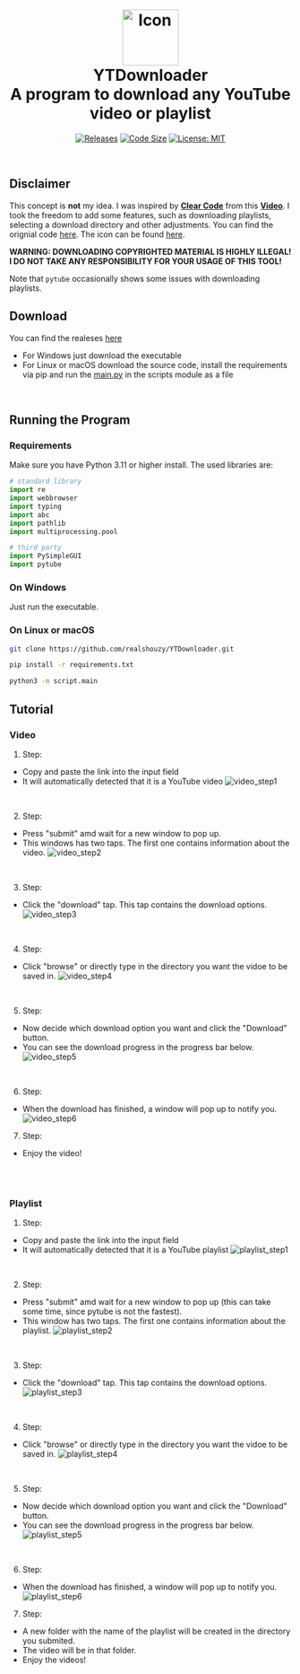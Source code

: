 <h1 align = 'center'>
 <img
        src = 'assets/YTdownloader.png'
        height = '100'
        width = '100'
        alt = 'Icon'
    />
    <br>
 YTDownloader
 <br />
 A program to download any YouTube video or playlist
</h1>

<div align = 'center'>

[![Releases](https://img.shields.io/github/v/release/realshouzy/YTDownloader?include_prereleases&label=Latest%20Release)](https://github.com/realshouzy/YTDownloader/releases)
[![Code Size](https://img.shields.io/github/languages/code-size/realshouzy/YTDownloader)](https://github.com/realshouzy/YTDownloader)
[![License: MIT](https://img.shields.io/badge/License-MIT-yellow.svg)](https://opensource.org/licenses/MIT)

</div>

<br />

## Disclaimer

This concept is **not** my idea. I was inspired by **[Clear Code]** from this **[Video]**.
I took the freedom to add some features, such as downloading playlists, selecting a download directory and other adjustments.
You can find the orignial code [here](https://pastebin.com/gRtcAv5c).
The icon can be found [here](https://imgs.search.brave.com/-YtNT5BoWqxmDjwakgEUWH1MDX6wkgY4psWSZt5BzY4/rs:fit:512:512:1/g:ce/aHR0cHM6Ly9jZG4u/aWNvbi1pY29ucy5j/b20vaWNvbnMyLzEz/ODEvUE5HLzUxMi95/b3V0dWJlZGxfOTM1/MjkucG5n).

**WARNING: DOWNLOADING COPYRIGHTED MATERIAL IS HIGHLY ILLEGAL! I DO NOT TAKE ANY RESPONSIBILITY FOR YOUR USAGE OF THIS TOOL!**

Note that ``pytube`` occasionally shows some issues with downloading playlists.

## Download

You can find the realeses [here](https://github.com/realshouzy/YTDownloader/releases)

- For Windows just download the executable
- For Linux or macOS download the source code, install the requirements via pip and  run the [main.py](scripts/main.py) in the scripts module as a file

<br />

## Running the Program

### Requirements

Make sure you have Python 3.11 or higher install.
The used libraries are:

```python
# standard library
import re
import webbrowser
import typing
import abc
import pathlib
import multiprocessing.pool

# third party
import PySimpleGUI
import pytube
```

### On Windows

Just run the executable.

### On Linux or macOS

```bash
git clone https://github.com/realshouzy/YTDownloader.git

pip install -r requirements.txt

python3 -m script.main
```

## Tutorial

### Video

1. Step:

- Copy and paste the link into the input field
- It will automatically detected that it is a YouTube video
 ![video_step1](/assets/Video/step1.png)

<br />

2. Step:

- Press "submit" amd wait for a new window to pop up.
- This windows has two taps. The first one contains information about the video.
 ![video_step2](/assets/Video/step2.png)

<br />

3. Step:

- Click the "download" tap. This tap contains the download options.
 ![video_step3](/assets/Video/step3.png)

<br />

4. Step:

- Click "browse" or directly type in the directory you want the vidoe to be saved in.
 ![video_step4](/assets/Video/step4.png)

<br />

5. Step:

- Now decide which download option you want and click the "Download" button.
- You can see the download progress in the progress bar below.
 ![video_step5](/assets/Video/step5.png)

<br />

6. Step:

- When the download has finished, a window will pop up to notify you. <br />
 ![video_step6](/assets/Video/step6.png)

7. Step:

- Enjoy the video!

<br />
<br />

### Playlist

1. Step:

- Copy and paste the link into the input field
- It will automatically detected that it is a YouTube playlist
 ![playlist_step1](/assets/Playlist/step1.png)

<br />

2. Step:

- Press "submit" amd wait for a new window to pop up (this can take some time, since pytube is not the fastest).
- This window has two taps. The first one contains information about the playlist.
 ![playlist_step2](/assets/Playlist/step2.png)

<br />

3. Step:

- Click the "download" tap. This tap contains the download options.
 ![playlist_step3](/assets/Playlist/step3.png)

<br />

4. Step:

- Click "browse" or directly type in the directory you want the vidoe to be saved in.
 ![playlist_step4](/assets/Playlist/step4.png)

<br />

5. Step:

- Now decide which download option you want and click the "Download" button.
- You can see the download progress in the progress bar below.
 ![playlist_step5](/assets/Playlist/step5.png)

<br />

6. Step:

- When the download has finished, a window will pop up to notify you. <br />
 ![playlist_step6](/assets/Playlist/step6.png)

7. Step:

- A new folder with the name of the playlist will be created in the directory you submited.
- The video will be in that folder.
- Enjoy the videos!

[Clear Code]: https://www.youtube.com/channel/UCznj32AM2r98hZfTxrRo9bQ
[Video]: https://youtu.be/QeMaWQZllhg?t=11466
